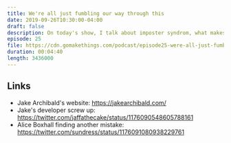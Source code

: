 ```yaml
---
title: We're all just fumbling our way through this
date: 2019-09-26T10:30:00-04:00
draft: false
description: On today's show, I talk about imposter syndrom, what makes someone a senior developer, and being "good enough."
episode: 25
file: https://cdn.gomakethings.com/podcast/episode25-were-all-just-fumbling-our-way-through-this.mp3
duration: 00:04:40
length: 3436000
---
```


## Links

- Jake Archibald's website: https://jakearchibald.com/
- Jake's developer screw up: https://twitter.com/jaffathecake/status/1176090548605788161
- Alice Boxhall finding another mistake: https://twitter.com/sundress/status/1176091080938229761